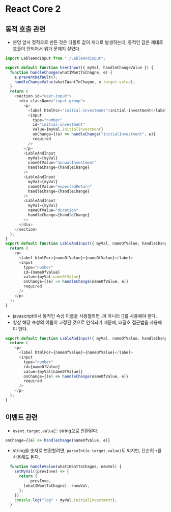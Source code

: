 # React Core 2

## 동적 호출 관련

- 분명 앞서 정적으로 만든 것은 디폴트 값이 제대로 발생하는데, 동적인 값은 제대로 호출이 안되어서 뭐가 문제지 싶었다.

```javascript
import LableAndInput from "./LableAndInput";

export default function UserInput({ myVal, handleChangeValue }) {
  function handleChange(whatIWantToChagne, e) {
    e.preventDefault();
    handleChangeValue(whatIWantToChagne, e.target.value);
  }
  return (
    <section id="user-input">
      <div className="input-group">
        <p>
          <label htmlFor="initial-investment">initial-investment</label>
          <input
            type="number"
            id="initial-investment"
            value={myVal.initialInvestment}
            onChange={(e) => handleChange("initialInvestment", e)}
            required
          />
        </p>
        <LableAndInput
          myVal={myVal}
          nameOfValue="annualInvestment"
          handleChange={handleChange}
        />
        <LableAndInput
          myVal={myVal}
          nameOfValue="expectedReturn"
          handleChange={handleChange}
        />
        <LableAndInput
          myVal={myVal}
          nameOfValue="duration"
          handleChange={handleChange}
        />
      </div>
    </section>
  );
}
export default function LableAndInput({ myVal, nameOfValue, handleChange }) {
  return (
    <p>
      <label htmlFor={nameOfValue}>{nameOfValue}</label>
      <input
        type="number"
        id={nameOfValue}
        value={myVal.nameOfValue}
        onChange={(e) => handleChange(nameOfValue, e)}
        required
      />
    </p>
  );
}
```

- javascript에서 동적인 속성 이름을 사용할려면 .이 아니라 []를 사용해야 한다.
- 항상 해당 속성의 이름이 고정된 것으로 인식되기 때문에, 대괄호 접근법을 사용해야 한다.

```javascript
export default function LableAndInput({ myVal, nameOfValue, handleChange }) {
  return (
    <p>
      <label htmlFor={nameOfValue}>{nameOfValue}</label>
      <input
        type="number"
        id={nameOfValue}
        value={myVal[nameOfValue]}
        onChange={(e) => handleChange(nameOfValue, e)}
        required
      />
    </p>
  );
}
```

## 이벤트 관련

- `event.target.value`는 string으로 반환된다.

```javascript
onChange={(e) => handleChange(nameOfValue, e)}
```

- string을 숫자로 변환할려면, `parseInt(e.target.value)`도 되지만, 단순히 `+`를 사용해도 된다.

```javascript
  function handleValue(whatIWantToChagne, newVal) {
    setMyVal((prevInve) => {
      return {
        ...prevInve,
        [whatIWantToChagne]: +newVal,
      };
    });
    console.log("log" + myVal.initialInvestment);
  }
```
